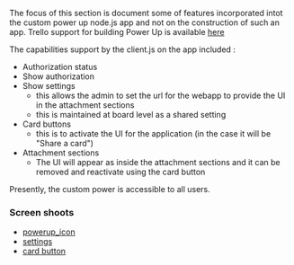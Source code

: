 The focus of this section is document some of features incorporated intot the custom power up node.js app and not on the construction of such an app. Trello support for building Power Up is available [here](https://developer.atlassian.com/cloud/trello/guides/power-ups/your-first-power-up/)

The capabilities support by the client.js on the app included :
- Authorization status
- Show authorization
- Show settings
  - this allows the admin to set the url for the webapp to provide the UI in the attachment sections
  - this is maintained at board level as a shared setting
- Card buttons
  - this is to activate the UI for the application (in the case it will be "Share a card")
- Attachment sections
  - The UI will appear as inside the attachment sections and it can be removed and reactivate using the card button

Presently, the custom power is accessible to all users. 

### Screen shoots
- [powerup_icon](https://drive.google.com/file/d/1S3IPHkKkd1GfDC7Zc3lE9L57sFKD-G00/view?usp=sharing)
- [settings](https://drive.google.com/file/d/1ug64s7JSwxGkMUd1-qsndYKBZdsNz2Ek/view?usp=sharing)
- [card button](https://drive.google.com/file/d/1YDqBPcDRgidhXm6kEnC_U3VORgOBDHD_/view?usp=sharing)
